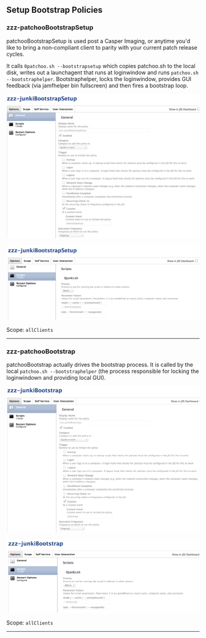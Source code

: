 Setup Bootstrap Policies
------------------------

### zzz-patchooBootstrapSetup

patchooBootstrapSetup is used post a Casper Imaging, or anytime you'd like to bring a non-compliant client to parity with your current patch release cycles.

It calls `0patchoo.sh --bootstrapsetup` which copies patchoo.sh to the local disk, writes out a launchagent that runs at loginwindow and runs `patchoo.sh --bootstraphelper`. Bootstraphelper, locks the loginwindow, provides GUI feedback (via jamfhelper bin fullscreen) and then fires a bootstrap loop.

![bootstrapsetup policy general](images/policy_bootstrapsetup_general.png)

![bootstrap policy script](images/policy_bootstrapsetup_script.png)

Scope: `allClients`

___

### zzz-patchooBootstrap

patchooBootstrap actually drives the bootstrap process. It is called by the local `patchoo.sh --bootstraphelper` (the process responsible for locking the loginwindown and providing local GUI).

![bootstrap policy general](images/policy_bootstrap_general.png)

![bootstrap policy script](images/policy_bootstrap_script.png)

Scope: `allClients`

___
